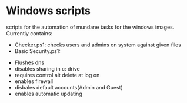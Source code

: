 # Windows scripts

scripts for the automation of mundane tasks for the windows images.
Currently contains:
* Checker.ps1: checks users and admins on system against given files
* Basic Security.ps1: 
- Flushes dns
- disables sharing in c: drive
- requires control alt delete at log on
- enables firewall
- disbales default accounts(Admin and Guest) 
- enables automatic updating
